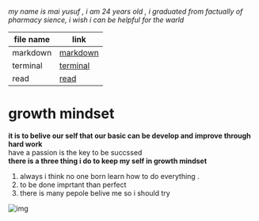  *my name is mai yusuf , i am 24 years old , i graduated from factually of pharmacy sience, i wish i can be helpful for the warld*

| file name | link |
| ----------- | ----------- |
| markdown | [markdown](markdown.md) |
| terminal  | [terminal](terminal.untracked) |
 |read | [read](read.md)|
# growth mindset
**it is to belive our self that our basic can be develop and improve through hard work**  
 have a passion is the key to  be succssed                                                              
**there is a three thing i do to keep my self in growth mindset**
 1. always i think no one born  learn how to do everything .
 2. to be done imprtant than perfect
 3. there is many pepole belive me so i should try
 
 ![img](https://encrypted-tbn0.gstatic.com/images?q=tbn:ANd9GcSkSZRmWzm3omRBV-4C_-_Pun1L_u0ofDYA8wK-VBdzkSTlZEcG)
